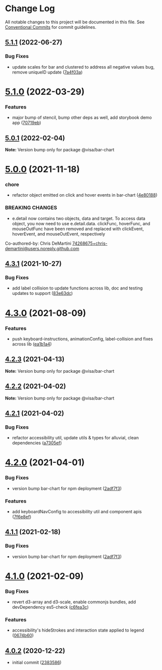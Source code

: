 # Change Log

All notable changes to this project will be documented in this file.
See [Conventional Commits](https://conventionalcommits.org) for commit guidelines.

## [5.1.1](https://github.com/visa/visa-chart-components/compare/@visa/bar-chart@5.1.0...@visa/bar-chart@5.1.1) (2022-06-27)


### Bug Fixes

* update scales for bar and clustered to address all negative values bug, remove uniqueID update ([7a4f03a](https://github.com/visa/visa-chart-components/commit/7a4f03a71014db551b5273940af6624bf5f01225))





# [5.1.0](https://github.com/visa/visa-chart-components/compare/@visa/bar-chart@5.0.1...@visa/bar-chart@5.1.0) (2022-03-29)


### Features

* major bump of stencil, bump other deps as well, add storybook demo app ([70719eb](https://github.com/visa/visa-chart-components/commit/70719ebc7fa59dc169bcc7fea62b238bcfab6418))





## [5.0.1](https://github.com/visa/visa-chart-components/compare/@visa/bar-chart@5.0.0...@visa/bar-chart@5.0.1) (2022-02-04)

**Note:** Version bump only for package @visa/bar-chart





# [5.0.0](https://github.com/visa/visa-chart-components/compare/@visa/bar-chart@4.3.1...@visa/bar-chart@5.0.0) (2021-11-18)


### chore

* refactor object emitted on click and hover events in bar-chart ([4e80188](https://github.com/visa/visa-chart-components/commit/4e801885b7fd2810964c4a696e963283e7787e2b))


### BREAKING CHANGES

* e.detail now contains two objects, data and target. To access data object, you now need to use e.detail.data. clickFunc, hoverFunc, and mouseOutFunc have been removed and replaced with clickEvent, hoverEvent, and mouseOutEvent, respectively

Co-authored-by: Chris DeMartini <74268675+chris-demartini@users.noreply.github.com>





## [4.3.1](https://github.com/visa/visa-chart-components/compare/@visa/bar-chart@4.3.0...@visa/bar-chart@4.3.1) (2021-10-27)


### Bug Fixes

* add label collision to update functions across lib, doc and testing updates to support ([83e63dc](https://github.com/visa/visa-chart-components/commit/83e63dc352165a68aee9db4e7175fd241c13f523))





# [4.3.0](https://github.com/visa/visa-chart-components/compare/@visa/bar-chart@4.2.3...@visa/bar-chart@4.3.0) (2021-08-09)


### Features

* push keyboard-instructions, animationConfig, label-collision and fixes across lib ([ea1b1a4](https://github.com/visa/visa-chart-components/commit/ea1b1a478b3ea9bcf07e76551a45a9adaaacdb47))





## [4.2.3](https://github.com/visa/visa-chart-components/compare/@visa/bar-chart@4.2.2...@visa/bar-chart@4.2.3) (2021-04-13)

**Note:** Version bump only for package @visa/bar-chart





## [4.2.2](https://github.com/visa/visa-chart-components/compare/@visa/bar-chart@4.2.1...@visa/bar-chart@4.2.2) (2021-04-02)

**Note:** Version bump only for package @visa/bar-chart





## [4.2.1](https://github.com/visa/visa-chart-components/compare/@visa/bar-chart@4.2.0...@visa/bar-chart@4.2.1) (2021-04-02)


### Bug Fixes

* refactor accessibility util, update utils & types for alluvial, clean dependencies ([a7305ef](https://github.com/visa/visa-chart-components/commit/a7305ef85f8e6b17d47bfb5bfcfc307626ea8bba))





# [4.2.0](https://github.com/visa/visa-chart-components/compare/@visa/bar-chart@4.1.0...@visa/bar-chart@4.2.0) (2021-04-01)


### Bug Fixes

* version bump bar-chart for npm deployment ([2adf7f3](https://github.com/visa/visa-chart-components/commit/2adf7f3a36920c7ca4c7a2dac325a5a67cf092d1))


### Features

* add keyboardNavConfig to accessibility util and component  apis ([7f6e8ef](https://github.com/visa/visa-chart-components/commit/7f6e8efee3f3c5a865c44862a72bef498eee0289))





## [4.1.1](https://github.com/visa/visa-chart-components/compare/@visa/bar-chart@4.1.0...@visa/bar-chart@4.1.1) (2021-02-18)

### Bug Fixes

- version bump bar-chart for npm deployment ([2adf7f3](https://github.com/visa/visa-chart-components/commit/2adf7f3a36920c7ca4c7a2dac325a5a67cf092d1))

# [4.1.0](https://github.com/visa/visa-chart-components/compare/@visa/bar-chart@4.0.2...@visa/bar-chart@4.1.0) (2021-02-09)

### Bug Fixes

- revert d3-array and d3-scale, enable commonjs bundles, add devDependency es5-check ([c6fea3c](https://github.com/visa/visa-chart-components/commit/c6fea3c601dfc4650b52996721ead03a1b363e2b))

### Features

- accessibility's hideStrokes and interaction state applied to legend ([0674b60](https://github.com/visa/visa-chart-components/commit/0674b608e918964f9bbce2992e363bf24f9cb911))

## [4.0.2](https://github.com/visa/visa-chart-components/tree/%40visa/bar-chart%404.0.2) (2020-12-22)

- initial commit ([2383586](https://github.com/visa/visa-chart-components/commit/238358698bb59b8f20f424eeedc7235f51e02037))
